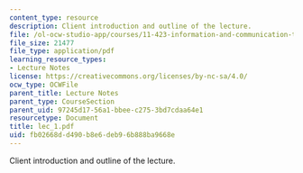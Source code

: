 ```yaml
---
content_type: resource
description: Client introduction and outline of the lecture.
file: /ol-ocw-studio-app/courses/11-423-information-and-communication-technologies-in-community-development-spring-2004/fb02668dd490b8e6deb96b888ba9668e_lec_1.pdf
file_size: 21477
file_type: application/pdf
learning_resource_types:
- Lecture Notes
license: https://creativecommons.org/licenses/by-nc-sa/4.0/
ocw_type: OCWFile
parent_title: Lecture Notes
parent_type: CourseSection
parent_uid: 97245d17-56a1-bbee-c275-3bd7cdaa64e1
resourcetype: Document
title: lec_1.pdf
uid: fb02668d-d490-b8e6-deb9-6b888ba9668e
---
```

Client introduction and outline of the lecture.